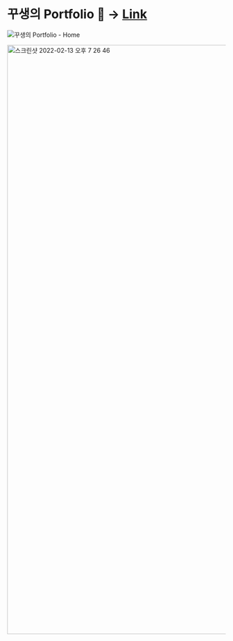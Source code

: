 # 꾸생의 Portfolio 🔗 -> [Link](https://www.juni-official.com/)

![꾸생의 Portfolio - Home](https://user-images.githubusercontent.com/38034518/153743912-422a9b80-09f4-4318-83bf-b64e6f665368.png)

<img width="1359" alt="스크린샷 2022-02-13 오후 7 26 46" src="https://user-images.githubusercontent.com/38034518/153748968-25deff02-38f6-4260-ba8d-ff2c70cd782c.png">
